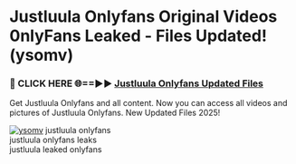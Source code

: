 # Justluula Onlyfans Original Videos 0nlyFans Leaked - Files Updated! (ysomv)

<h3>🔴 CLICK HERE 🌐==►► <a href="https://tinyurl.com/x26r9saj" rel="nofollow">Justluula Onlyfans Updated Files</a></h3>

Get Justluula Onlyfans and all content. Now you can access all videos and pictures of Justluula Onlyfans. New Updated Files 2025!

[![ysomv](https://i.imgur.com/LkgZPqh.gif)](https://tinyurl.com/x26r9saj)
justluula onlyfans<br>
justluula onlyfans leaks<br>
justluula leaked onlyfans